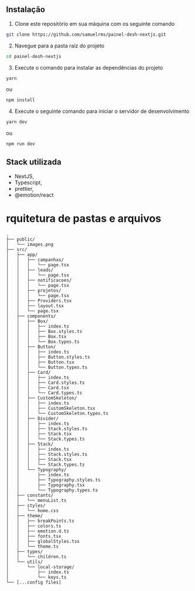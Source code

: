 ## Instalação

1. Clone este repositório em sua máquina com os seguinte comando

```bash
git clone https://github.com/samuelrms/painel-desh-nextjs.git
```

2. Navegue para a pasta raiz do projeto

```bash
cd painel-desh-nextjs
```

3. Execute o comando para instalar as dependências do projeto

```bash
yarn
```

ou

```bash
npm install
```

4. Execute o seguinte comando para iniciar o servidor de desenvolvimento

```bash
yarn dev
```

ou

```bash
npm run dev
```

## Stack utilizada

- NextJS,
- Typescript,
- prettier,
- @emotion/react

rquitetura de pastas e arquivos
===================================

    .
    ├── public/
    │   └── images.png
    ├── src/
    │   ├── app/
    │   │   ├── campanhas/
    │   │   │   └── page.tsx
    │   │   ├── leads/
    │   │   │   └── page.tsx
    │   │   ├── notificacoes/
    │   │   │   └── page.tsx
    │   │   ├── projetos/
    │   │   │   └── page.tsx
    │   │   ├── Providers.tsx
    │   │   ├── layout.tsx
    │   │   └── page.tsx
    │   ├── components/
    │   │   ├── Box/
    │   │   │   ├── index.ts
    │   │   │   ├── Box.styles.ts
    │   │   │   ├── Box.tsx
    │   │   │   └── Box.types.ts
    │   │   ├── Button/
    │   │   │   ├── index.ts
    │   │   │   ├── Button.styles.ts
    │   │   │   ├── Button.tsx
    │   │   │   └── Button.types.ts
    │   │   ├── Card/
    │   │   │   ├── index.ts
    │   │   │   ├── Card.styles.ts
    │   │   │   ├── Card.tsx
    │   │   │   └── Card.types.ts
    │   │   ├── CustomSkeleton/
    │   │   │   ├── index.ts
    │   │   │   ├── CustomSkeleton.tsx
    │   │   │   └── CustomSkeleton.types.ts
    │   │   ├── Divider/
    │   │   │   ├── index.ts
    │   │   │   ├── Stack.styles.ts
    │   │   │   ├── Stack.tsx
    │   │   │   └── Stack.types.ts
    │   │   ├── Stack/
    │   │   │   ├── index.ts
    │   │   │   ├── Stack.styles.ts
    │   │   │   ├── Stack.tsx
    │   │   │   └── Stack.types.ts
    │   │   └── Typography/
    │   │       ├── index.ts
    │   │       ├── Typography.styles.ts
    │   │       ├── Typography.tsx
    │   │       └── Typography.types.ts
    │   ├── constants/
    │   │   └── menuList.ts
    │   ├── styles/
    │   │   └── home.css
    │   ├── theme/
    │   │   ├── breakPoints.ts
    │   │   ├── colors.ts
    │   │   ├── emotion.d.ts
    │   │   ├── fonts.tsx
    │   │   ├── globalStyles.tsx
    │   │   └── theme.ts
    │   ├── types/
    │   │   └── children.ts
    │   └── utils/
    │       └── local-storage/
    │           ├── index.ts
    │           └── keys.ts
    └── [...config files]

